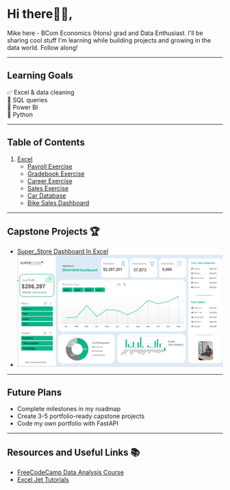 # Hi there👋🏽,

Mike here - BCom Economics (Hons) grad and Data Enthusiast. I'll be sharing cool stuff I'm learning while building projects and growing in the data world. Follow along!

---

## Learning Goals

✅ Excel & data cleaning  
🔲 SQL queries  
🔲 Power BI  
🔲 Python

---

## Table of Contents

1. [Excel](https://github.com/mikechikwanda/data-journey/tree/main/excel)
   - [Payroll Exercise](https://github.com/mikechikwanda/data-journey/tree/main/excel/payroll)
   - [Gradebook Exercise](https://github.com/mikechikwanda/data-journey/tree/main/excel/gradebook)
   - [Career Exercise](https://github.com/mikechikwanda/data-journey/tree/main/excel/career)
   - [Sales Exercise](https://github.com/mikechikwanda/data-journey/tree/main/excel/sales)
   - [Car Database](https://github.com/mikechikwanda/data-journey/tree/main/excel/car_database)
   - [Bike Sales Dashboard](https://github.com/mikechikwanda/data-journey/tree/main/excel/bikes)

---

## Capstone Projects 🏆

- [Super_Store Dashboard In Excel](https://github.com/mikechikwanda/mikechikwanda/tree/main/excel/capstone_project)
- <img src="https://raw.githubusercontent.com/mikechikwanda/mikechikwanda/394e7e32502037b415da4117132041664059ce3e/Superstore_dashboard.png" alt="Capstone Screenshot" width="500"/>

---

## Future Plans

- Complete milestones in my roadmap
- Create 3-5 portfolio-ready capstone projects
- Code my own portfolio with FastAPI

---

## Resources and Useful Links 📚

- [FreeCodeCamp Data Analysis Course](https://www.freecodecamp.org)
- [Excel Jet Tutorials](https://www.exceljet.net)
